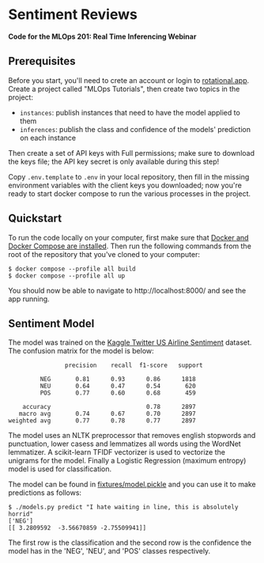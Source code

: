 # Sentiment Reviews

**Code for the MLOps 201: Real Time Inferencing Webinar**

## Prerequisites

Before you start, you'll need to crete an account or login to [rotational.app](https://rotational.app). Create a project called "MLOps Tutorials", then create two topics in the project:

- `instances`: publish instances that need to have the model applied to them
- `inferences`: publish the class and confidence of the models' prediction on each instance

Then create a set of API keys with Full permissions; make sure to download the keys file; the API key secret is only available during this step!

Copy `.env.template` to `.env` in your local repository, then fill in the missing environment variables with the client keys you downloaded; now you're ready to start docker compose to run the various processes in the project.

## Quickstart

To run the code locally on your computer, first make sure that [Docker and Docker Compose are installed](https://docs.docker.com/compose/install/). Then run the following commands from the root of the repository that you've cloned to your computer:

```
$ docker compose --profile all build
$ docker compose --profile all up
```

You should now be able to navigate to http://localhost:8000/ and see the app running.

## Sentiment Model

The model was trained on the [Kaggle Twitter US Airline Sentiment](https://www.kaggle.com/datasets/crowdflower/twitter-airline-sentiment?resource=download) dataset. The confusion matrix for the model is below:

```
                precision    recall  f1-score   support

         NEG       0.81      0.93      0.86      1818
         NEU       0.64      0.47      0.54       620
         POS       0.77      0.60      0.68       459

    accuracy                           0.78      2897
   macro avg       0.74      0.67      0.70      2897
weighted avg       0.77      0.78      0.77      2897
```

The model uses an NLTK preprocessor that removes english stopwords and punctuation, lower casess and lemmatizes all words using the WordNet lemmatizer. A scikit-learn TFIDF vectorizer is used to vectorize the unigrams for the model. Finally a Logistic Regression (maximum entropy) model is used for classification.

The model can be found in [fixtures/model.pickle](fixtures/model.pickle) and you can use it to make predictions as follows:

```
$ ./models.py predict "I hate waiting in line, this is absolutely horrid"
['NEG']
[[ 3.2809592  -3.56670859 -2.75509941]]
```

The first row is the classification and the second row is the confidence the model has in the 'NEG', 'NEU', and 'POS' classes respectively.